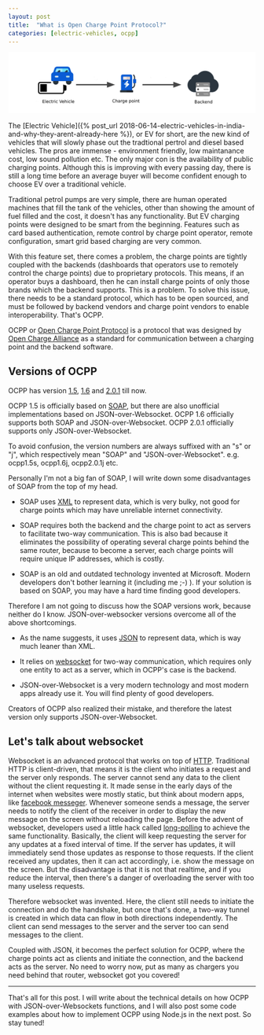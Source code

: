 ```yaml
---
layout: post
title:  "What is Open Charge Point Protocol?"
categories: [electric-vehicles, ocpp]
---
```

![OCPP illustration](/assets/post-images/ocpp/ocpp.svg)

The [Electric Vehicle]({% post_url 2018-06-14-electric-vehicles-in-india-and-why-they-arent-already-here %}), or EV for short, are the new kind of vehicles that will slowly phase out the tradtional pertrol and diesel based vehicles. The pros are immense - environment friendly, low maintanance cost, low sound pollution etc. The only major con is the availability of public charging points. Although this is improving with every passing day, there is still a long time before an average buyer will become confident enough to choose EV over a traditional vehicle.

Traditional petrol pumps are very simple, there are human operated machines that fill the tank of the vehicles, other than showing the amount of fuel filled and the cost, it doesn't has any functionality. But EV charging points were designed to be smart from the beginning. Features such as card based authentication, remote control by charge point operator, remote configuration, smart grid based charging are very common.

With this feature set, there comes a problem, the charge points are tightly coupled with the backends (dashboards that operators use to remotely control the charge points) due to proprietary protocols. This means, if an operator buys a dashboard, then he can install charge points of only those brands which the backend supports. This is a problem. To solve this issue, there needs to be a standard protocol, which has to be open sourced, and must be followed by backend vendors and charge point vendors to enable interoperability. That's OCPP.

OCPP or [Open Charge Point Protocol](https://www.openchargealliance.org/protocols/ocpp-16/) is a protocol that was designed by [Open Charge Alliance](https://www.openchargealliance.org/) as a standard for communication between a charging point and the backend software.

## Versions of OCPP

OCPP has version [1.5](https://www.openchargealliance.org/protocols/ocpp-15/), [1.6](https://www.openchargealliance.org/protocols/ocpp-16/) and [2.0.1](https://www.openchargealliance.org/protocols/ocpp-201/) till now.

OCPP 1.5 is officially based on [SOAP](https://en.wikipedia.org/wiki/SOAP), but there are also unofficial implementations based on JSON-over-Websocket. OCPP 1.6 officially supports both SOAP and JSON-over-Websocket. OCPP 2.0.1 officially supports only JSON-over-Websocket.

To avoid confusion, the version numbers are always suffixed with an "s" or "j", which respectively mean "SOAP" and "JSON-over-Websocket". e.g. ocpp1.5s, ocpp1.6j, ocpp2.0.1j etc.

Personally I'm not a big fan of SOAP, I will write down some disadvantages of SOAP from the top of my head.

* SOAP uses [XML](https://en.wikipedia.org/wiki/XML) to represent data, which is very bulky, not good for charge points which may have unreliable internet connectivity.

* SOAP requires both the backend and the charge point to act as servers to facilitate two-way communication. This is also bad because it eliminates the possibility of operating several charge points behind the same router, because to become a server, each charge points will require unique IP addresses, which is costly.

* SOAP is an old and outdated technology invented at Microsoft. Modern developers don't bother learning it (including me ;-) ). If your solution is based on SOAP, you may have a hard time finding good developers.

Therefore I am not going to discuss how the SOAP versions work, because neither do I know. JSON-over-websocker versions overcome all of the above shortcomings.

* As the name suggests, it uses [JSON](https://www.json.org/json-en.html) to represent data, which is way much leaner than XML.

* It relies on [websocket](https://developer.mozilla.org/en-US/docs/Web/API/WebSockets_API)
for two-way communication, which requires only one entity to act as a server, which in OCPP's
case is the backend.

* JSON-over-Websocket is a very modern technology and most modern apps already use it. You will find plenty of good developers.

Creators of OCPP also realized their mistake, and therefore the latest version only supports JSON-over-Websocket.

## Let's talk about websocket

Websocket is an advanced protocol that works on top of [HTTP](https://developer.mozilla.org/en-US/docs/Web/HTTP). Traditional HTTP is client-driven, that means it is the client who initiates a request and the server only responds. The server cannot send any data to the client without the client requesting it. It made sense in the early days of the internet when websites were mostly static, but think about modern apps, like [facebook messeger](https://www.messenger.com/). Whenever someone sends a message, the server needs to notify the client of the receiver in order to display the new message on the screen without reloading the page. Before the advent of websocket, developers used a little hack called [long-polling](https://www.pubnub.com/blog/http-long-polling/) to achieve the same functionality. Basically, the client will keep requesting the server for any updates at a fixed interval of time. If the server has updates, it will immediately send those updates as response to those requests. If the client received any updates, then it can act accordingly, i.e. show the message on the screen. But the disadvantage is that it is not that realtime, and if you reduce the interval, then there's a danger of overloading the server with too many useless requests.

Therefore websocket was invented. Here, the client still needs to initiate the connection and do the handshake, but once that's done, a two-way tunnel is created in which data can flow in both directions independently. The client can send messages to the server and the server too can send messages to the client.

Coupled with JSON, it becomes the perfect solution for OCPP, where the charge points act as clients and initiate the connection, and the backend acts as the server. No need to worry now, put as many as chargers you need behind that router, websocket got you covered!

---

That's all for this post. I will write about the technical details on how OCPP with JSON-over-Websockets functions, and I will also post some code examples about how to implement OCPP using Node.js in the next post. So stay tuned!
